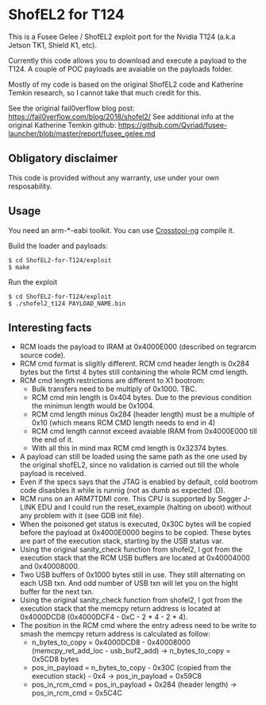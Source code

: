 # ShofEL2 for T124

This is a Fusee Gelee / ShofEL2 exploit port for the Nvidia T124 (a.k.a Jetson TK1, Shield K1, etc).

Currently this code allows you to download and execute a payload to the T124. A couple of POC payloads are avaiable on the payloads folder.

Mostly of my code is based on the original ShofEL2 code and Katherine Temkin research, so I cannot take that much credit for this.

See the original fail0verflow blog post: https://fail0verflow.com/blog/2018/shofel2/
See additional info at the original Katherine Temkin github: https://github.com/Qyriad/fusee-launcher/blob/master/report/fusee_gelee.md

## Obligatory disclaimer

This code is provided without any warranty, use under your own resposability.

## Usage

You need an arm-*-eabi toolkit. You can use [Crosstool-ng](https://crosstool-ng.github.io/download/) compile it.

Build the loader and payloads:

    $ cd ShofEL2-for-T124/exploit
    $ make

Run the exploit

    $ cd ShofEL2-for-T124/exploit
    $ ./shofel2_t124 PAYLOAD_NAME.bin

## Interesting facts

* RCM loads the payload to IRAM at 0x4000E000 (described on tegrarcm source code).
* RCM cmd format is sligitly different. RCM cmd header length is 0x284 bytes but the firtst 4 bytes still containing the whole RCM cmd length.
* RCM cmd length restrictions are different to X1 bootrom:
	* Bulk transfers need to be multiply of 0x1000. TBC.
	* RCM cmd min length is 0x404 bytes. Due to the previous condition the minimun length would be 0x1004.
	* RCM cmd length minus 0x284 (header length) must be a multiple of 0x10 (which means RCM CMD length needs to end in 4)
	* RCM cmd length cannot exceed avaiable IRAM from 0x4000E000 till the end of it.
	* With all this in mind max RCM cmd length is 0x32374 bytes.
* A payload can still be loaded using the same path as the one used by the original shofEL2, since no validation is carried out till the whole payload is received.
* Even if the specs says that the JTAG is enabled by default, cold bootrom code disasbles it while is runnig (not as dumb as expected :D).
* RCM runs on an ARM7TDMI core. This CPU is supported by Segger J-LINK EDU and I could run the reset_example (halting on uboot) without any problem with it (see GDB init file).
* When the poisoned get status is executed, 0x30C bytes will be copied before the payload at 0x4000E0000 begins to be copied. These bytes are part of the execution stack, starting by the USB status var.
* Using the original sanity_check function from shofel2, I got from the execution stack that the RCM USB buffers are located at 0x40004000 and 0x40008000.
* Two USB buffers of 0x1000 bytes still in use. They still alternating on each USB txn. And odd number of USB txn will let you on the hight buffer for the next txn.
* Using the original sanity_check function from shofel2, I got from the execution stack that the memcpy return address is located at 0x4000DCD8 (0x4000DCF4 - 0xC - 2 * 4 - 2 * 4).
* The position in the RCM cmd where the entry adress need to be write to smash the memcpy return address is calculated as follow:
	* n_bytes_to_copy = 0x4000DCD8 - 0x40008000 (memcpy_ret_add_loc - usb_buf2_add) -> n_bytes_to_copy = 0x5CD8 bytes
	* pos_in_payload = n_bytes_to_copy - 0x30C (copied from the execution stack) - 0x4 -> pos_in_payload = 0x59C8
	* pos_in_rcm_cmd = pos_in_payload + 0x284 (header length) -> pos_in_rcm_cmd = 0x5C4C 

